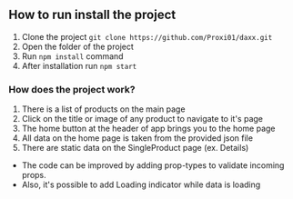 ## How to run install the project

1. Clone the project `git clone https://github.com/Proxi01/daxx.git`
2. Open the folder of the project
3. Run `npm install` command
4. After installation run `npm start`

### How does the project work?

1. There is a list of products on the main page 
2. Click on the title or image of any product to navigate to it's page
3. The home button at the header of app brings you to the home page
4. All data on the home page is taken from the provided json file
5. There are static data on the SingleProduct page (ex. Details)

* The code can be improved by adding prop-types to validate incoming props.
* Also, it's possible to add Loading indicator while data is loading